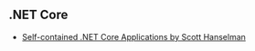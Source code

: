 ## .NET Core

* [Self-contained .NET Core Applications by Scott Hanselman](http://www.hanselman.com/blog/SelfcontainedNETCoreApplications.aspx)



